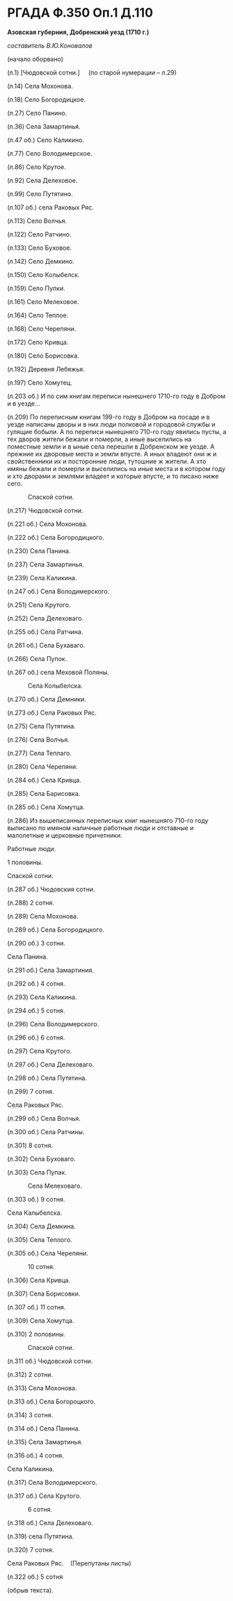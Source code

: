 
# РГАДА Ф.350 Оп.1 Д.110

**Азовская губерния, Добренский уезд (1710 г.)**

_составитель В.Ю.Коновалов_


(начало оборвано)

(л.1) \[Чюдовской сотни.\]     (по старой нумерации – л.29)

(л.14) Села Мохонова.

(л.18) Село Богородицкое.

(л.27) Село Панино.

(л.36) Села Замартинья.

(л.47 об.) Село Каликино.

(л.77) Село Володимерское.

(л.86) Село Крутое.

(л.92) Села Делеховое.

(л.99) Село Путятино.

(л.107 об.) села Раковых Ряс.

(л.113) Село Волчья.

(л.122) Село Ратчино.

(л.133) Село Буховое.

(л.142) Село Демкино.

(л.150) Село Колыбелск.

(л.159) Село Пупки.

(л.161) Село Мелеховое.

(л.164) Село Теплое.

(л.168) Село Черепяни.

(л.172) Село Кривца.

(л.180) Село Борисовка.

(л.192) Деревня Лебяжья.

(л.197) Село Хомутец.

(л.203 об.) И по сим книгам переписи нынешнего 1710-го году в Добром и в уезде...

(л.209) По переписным книгам 199-го году в Добром на посаде и в уезде написаны дворы и в них люди полковой и городовой службы и гулящие бобыли. А по переписи нынешняго 710-го году явились пусты, а тех дворов жители бежали и померли, а иные выселились на поместные земли и в ыные села перешли в Добренском же уезде. А прежние их дворовые места и земли впусте. А иных владеют они ж и свойственники их и посторонние люди, тутошние ж жители. А хто имяны бежали и померли и выселились на иные места и в котором году и хто дворами и землями владеет и которые впусте, и то писано ниже сего.

            Спаской сотни.

(л.217) Чюдовской сотни.

(л.221 об.) Села Мохонова.

(л.222 об.) Села Богородицкого.

(л.230) Села Панина.

(л.237) Села Замартинья.

(л.239) Села Каликина.

(л.247 об.) Села Володимерского.

(л.251) Села Крутого.

(л.252) Села Делеховаго.

(л.255 об.) Села Ратчина.

(л.261 об.) Села Бухаваго.

(л.266) Села Пупок.

(л.267 об.) села Меховой Поляны.

            Села Колыбелска.

(л.270 об.) Села Демники.

(л.273 об.) Села Раковых Ряс.

(л.275) Села Путятина.

(л.276) Села Волчья.

(л.277) Села Теплаго.

(л.280) Села Черепяни.

(л.284 об.) Села Кривца.

(л.285) Села Барисовка.

(л.285 об.) Села Хомутца.

(л.286) Из вышеписанных переписных книг нынешняго 710-го году выписано по имяном наличные работные люди и отставные и малолетные и церковные причетники.

Работные люди.

1 половины.

Спаской сотни.

(л.287 об.) Чюдовския сотни.

(л.288) 2 сотня.

(л.289) Села Мохонова.

(л.289 об.) Села Богородицкого.

(л.290 об.) 3 сотни.

Села Панина.

(л.291 об.) Села Замартиния.

(л.292 об.) 4 сотня.

(л.293) Села Каликина.

(л.294 об.) 5 сотня.

(л.296) Села Володимерского.

(л.296 об.) 6 сотня.

(л.297) Села Крутого.

(л.297 об.) Села Делеховаго.

(л.298 об.) Села Путятина.

(л.299) 7 сотня.

Села Раковых Ряс.

(л.299 об.) Села Волчья.

(л.300 об.) Села Ратчины.

(л.301) 8 сотня.

(л.302) Села Буховаго.

(л.303) Села Пупак.

            Села Мелеховаго.

(л.303 об.) 9 сотня.

Села Калыбелска.

(л.304) Села Демкина.

(л.305) Села Теплого.

(л.305 об.) Села Черепяни.

            10 сотня.

(л.306) Села Кривца.

(л.307) Села Борисовки.

(л.307 об.) 11 сотня.

(л.309) Села Хомутца.

(л.310) 2 половины.

            Спаской сотни.

(л.311 об.) Чюдовской сотни.

(л.312) 2 сотни.

(л.313) Села Мохонова.

(л.313 об.) Села Богороцкого.

(л.314) 3 сотня.

(л.314 об.) Села Панина.

(л.315) Села Замартинья.

(л.316 об.) 4 сотня.

Села Каликина.

(л.317) Села Володимерского.

(л.317 об.) Села Крутого.

            6 сотня.

(л.318 об.) Села Делеховаго.

(л.319) села Путятина.

(л.320) 7 сотня.

Села Раковых Ряс.    (Перепутаны листы)

(л.322 об.) 5 сотня

(обрыв текста).
